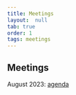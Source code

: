 ```yaml
---
title: Meetings
layout:  null
tab: true
order: 1
tags: meetings
---
```


## Meetings

August 2023: [agenda](agendas/2023-08.md)
